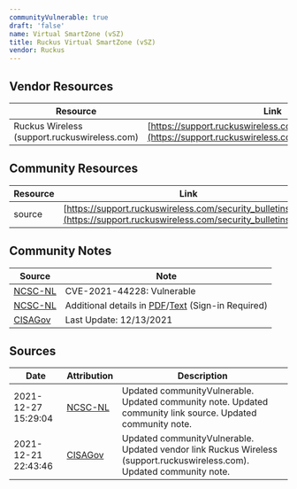 ```yaml
---
communityVulnerable: true
draft: 'false'
name: Virtual SmartZone (vSZ)
title: Ruckus Virtual SmartZone (vSZ)
vendor: Ruckus
---
```


## Vendor Resources
| Resource | Link |
| --- | --- |
| Ruckus Wireless (support.ruckuswireless.com) | [https://support.ruckuswireless.com/security_bulletins/313](https://support.ruckuswireless.com/security_bulletins/313) |

## Community Resources
| Resource | Link |
| --- | --- |
| source | [https://support.ruckuswireless.com/security_bulletins/313](https://support.ruckuswireless.com/security_bulletins/313) |

## Community Notes
| Source | Note |
| --- | --- |
| [NCSC-NL](https://github.com/NCSC-NL/log4shell/blob/main/software/README.md) | CVE-2021-44228: Vulnerable </ul> |
| [NCSC-NL](https://github.com/NCSC-NL/log4shell/blob/main/software/README.md) | Additional details in <a href="https://support.ruckuswireless.com/security_bulletins_downloads/313?type=pdf" rel="nofollow">PDF</a>/<a href="https://support.ruckuswireless.com/security_bulletins_downloads/313?type=txt" rel="nofollow">Text</a> (Sign-in Required) |
| [CISAGov](https://raw.githubusercontent.com/cisagov/log4j-affected-db/develop/README.md) | Last Update: 12/13/2021 |

## Sources
| Date | Attribution | Description |
| --- | --- | --- |
| 2021-12-27 15:29:04 | [NCSC-NL](https://github.com/NCSC-NL/log4shell/blob/main/software/README.md) | Updated communityVulnerable. Updated community note. Updated community link source. Updated community note.  |
| 2021-12-21 22:43:46 | [CISAGov](https://raw.githubusercontent.com/cisagov/log4j-affected-db/develop/README.md) | Updated communityVulnerable. Updated vendor link Ruckus Wireless (support.ruckuswireless.com). Updated community note.  |
